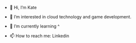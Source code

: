 - 👋 Hi, I’m Kate
- 👀 I’m interested in cloud technology and game development.
- 🌱 I’m currently learning ^
  
- 📫 How to reach me: Linkedin 

<!---
kat3o/kat3o is a ✨ special ✨ repository because its `README.md` (this file) appears on your GitHub profile.
You can click the Preview link to take a look at your changes.
--->
